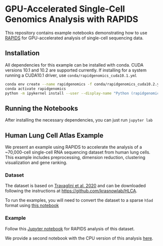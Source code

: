 # GPU-Accelerated Single-Cell Genomics Analysis with RAPIDS

This repository contains example notebooks demonstrating how to use [RAPIDS](https://www.rapids.ai) for GPU-accelerated analysis of single-cell sequencing data.

## Installation 

All dependencies for this example can be installed with conda. CUDA versions 10.1 and 10.2 are supported currently. If installing for a system running a CUDA10.1 driver, use `conda/rapidgenomics_cuda10.1.yml`

```bash
conda env create --name rapidgenomics -f conda/rapidgenomics_cuda10.2.yml
conda activate rapidgenomics
python -m ipykernel install --user --display-name "Python (rapidgenomics)"
```

## Running the Notebooks

After installing the necessary dependencies, you can just run `jupyter lab`

## Human Lung Cell Atlas Example

We present an example using RAPIDS to accelerate the analysis of a ~70,000-cell single-cell RNA sequencing dataset from human lung cells. This example includes preprocessing, dimension reduction, clustering visualization and gene ranking. 

### Dataset

The dataset is based on [Travaglini et al. 2020](https://www.biorxiv.org/content/10.1101/742320v2) and can be downloaded following the instructions at https://github.com/krasnowlab/HLCA.

To run the examples, you will need to convert the dataset to a sparse `h5ad` format using [this notebook](notebooks/csv_to_h5ad.ipynb)

### Example

Follow this [Jupyter notebook](notebooks/hlca_lung_gpu_analysis.ipynb) for RAPIDS analysis of this dataset.

We provide a second notebook with the CPU version of this analysis [here](notebooks/hlca_lung_cpu_analysis.ipynb).

